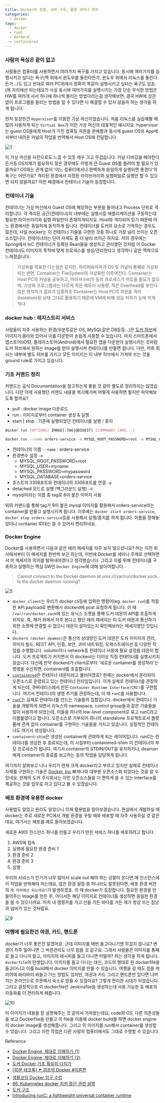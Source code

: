 ```yaml
---
title: Docker의 컨셉, 내부 구조, 활용 세미나 정리
categories:
  - docker
tags:
  - docker
  - runC
  - dockerd
  - containered
---
```


### 사람의 욕심은 끝이 없고

사람들은 컴퓨터를 사용하면서 여러가지 욕구를 가지고 있습니다. 동시에 여러가지를 실행시키고 싶다는 욕구(맥 위에서 윈도우를 돌린다든가, 윈도우 위에서 리눅스를 돌린다든가...)도 있고 반대로 여러 PC위에서 정확히 똑같이 실행시키고 싶다는 욕구도 있죠. (제 자리에선 되는데요?) 사실 동시에 여러가지를 실행시키는 가장 단순 무식한 방법은 HW를 여러개 사서 하나에 하나씩 돌리는 방법이라는걸 생각해보면, 결국 HW에 상관 없이 프로그램을 돌리는 방법을 알 수 있다면 다 해결할 수 있지 않을까 하는 생각을 하게 됩니다.

먼저 등장한건 `Hypervisor`를 이용한 가상 머신이었습니다. 처음 리눅스를 실습해볼 때 많이 사용하게 되는 `Virtual Box`가 이런 가상 머신의 대표적인 예시지요. hypervisor는 guest OS들에게 Host가 가진 컴퓨팅 자원을 분배함과 동시에 guest OS의 App에서부터 내려온 커널의 작업을 번역해서 Host OS에 전달합니다.

![1](https://miro.medium.com/max/770/1*2COzeROcIQwQWxyGIU0HEg.png)

이 가상 머신을 사진으로도 느낄 수 있듯 매우 크고 무겁습니다. 커널 디버깅을 해야한다든가등 OS자체가 필요하지 않은 경우에도 이렇게 큰 Guest OS를 돌려야 할 필요가 있을까요? OS와는 관계 없이 '어느 컴퓨터에서나 완벽하게 동일하게 실행되면 좋겠다'의 욕구는 어떤가요? 격리된 환경에서 지정된 라이브러리와 실행파일로 실행만 할 수 있으면 되지 않을까요? 이런 배경에서 컨테이너 기술이 등장합니다.

### 컨테이너 기술

컨테이너는 가상 머신에서 Guest OS에 해당하는 부분을 들어내고 Process 단위로 격리합니다. 각 격리된 공간(컨테이너)의 내부에는 실행시킬 애플리케이션을 구동하는데 필요한 라이브러리와 실행 파일만이 존재하게되지요. Host와 격리되어 있기 때문에 어느 환경에서든 동일하게 동작하게 됩니다. 컨테이너를 도커의 요소로 기억하는 경우도 많은데, 사실 docker는 이 컨테이너 기술을 구현한 것중 하나로 가장 널리 쓰이는 오픈소스입니다. 컨테이너라는 단어 자체도 좀 더 널리 쓰이곤 하지요. 저의 경우에는 Spring에서 IoC 컨테이너가 등록된 Bean들을 생성하고 관리했던 것처럼 이 Docker 컨테이너도 이미지의 목적에 맞게 프로세스를 생성/관리한다고 생각하니 같은 맥락으로 느껴졌습니다.

>가상화를 목표한 다는점은 같지만, 하이퍼바이저가 OS 및 커널이 통째로 가상화되는 반면, Container는 FileSystem의 가상화만 이루어진다. Container는 Host PC의 커널을 공유하고, 따라서 init(1) 등의 프로세스가 떠있을 필요가 없으며, 가상화 프로그램과는 다르게 적은 메모리 사용량, 적은 Overhead를 보인다. 
>많은 벤치마크 결과가 입증하듯 Container는 Host PC의 자원을 격리(Isolation)된 상태 그대로 활용하기 때문에 VM에 비해 성능 저하가 눈에 띄게 적다.

### docker hub : 레지스트리 서비스

사람들이 자주 사용하는 환경(우분투같은 OS, MySQL같은 DB등등...)은 [도커 허브](https://hub.docker.com/)에 이미지가 올라와 있어서 이를 다운받아 손쉽게 사용할 수 있습니다. 마치 스마트폰에서 앱스토어(iOS), 플레이스토어(Android)에서 필요한 앱을 다운받아 실행시키는 것처럼 도커 허브에서 원하는 image를 받아 실행시켜 컨테이너를 만들면 됩니다. 다만, 저희 회사는 내부에 별도 허브를 가지고 모든 이미지는 이 내부 허브에서 가져와 쓰는 것을 ground rule로 가지고 있습니다.

### 기초 커맨드 정리

커맨드는 공식 Documentation을 참고하는게 좋을 것 같아 별도로 정리하지는 않겠습니다. 다만 어제 사용했던 커맨드 내용을 복기해가며 어떻게 사용하면 될지만 파악해보도록 할까요?

* pull : docker image 다운로드
* run : 이미지로부터 container 생성 & 실행
* start | stop : 기존에 실행되었던 컨테이너를 실행 / 중지

```bash
docker run [OPTIONS] IMAGE[:TAG|@DIGEST] [COMMAND] [ARG...]

docker run --name orders-service -e MYSQL_ROOT_PASSWORD=root -e MYSQL_USER=myname -e MYSQL_PASSWORD=mypassword -e MYSQL_DATABASE=orders-service -p 3308:3306 -d mysql:8
```
* 컨테이너의 이름 `--name` : orders-service
* 환경변수 설정 `-e`
  * MYSQL_ROOT_PASSWORD=root
  * MYSQL_USER=myname
  * MYSQL_PASSWORD=mypassword
  * MYSQL_DATABASE=orders-service
* 호스트의 3308포트와 컨테이너의 3306포트를 연결 `-p`
* detached 모드로 실행 (백그라운드 실행) `-d`
* mysql이라는 이름 중 tag로 8이 붙은 이미지 사용

위의 커맨드를 통해 tag가 9이 붙은 mysql 이미지를 활용해서 orders-service라는 container를 만들고 실행시키게 됩니다. 이후에는 `docker start orders-service`, `docker stop orders-service`등을 사용해서 실행/중지를 하게 됩니다. 이름을 정해놓았더니 container ID대신 쓸 수 있어서 편리하네요.

### Docker Engine

Docker를 사용하면서 다음과 같은 에러 메세지를 자주 보지 않으셨나요? 저는 이전 회사에서부터 이 메세지를 한번씩 보곤 하는데, 이번에 Docker를 세미나 주제로 선택하면서 이 메세지의 의미를 밝혀내야겠다고 생각했습니다. 그리고 이를 위해 컨테이너를 구축하고 실행하는 핵심 SW인 `Docker Engine`에 대해 알아야합니다.

> Cannot connect to the Docker daemon at unix:///var/run/docker.sock. Is the docker daemon running? 

![5](https://img1.daumcdn.net/thumb/R1280x0/?scode=mtistory2&fname=https%3A%2F%2Fblog.kakaocdn.net%2Fdn%2FbPzExH%2FbtrqQdT1n1z%2FQdqLFZpkpjUOK1FGWwwtNk%2Fimg.png)

* `docker client`는 우리가 docker cli등에 입력한 명령어(eg. `docker run`)를 적절한 API payload로 변환해서 dockerd에 post 요청하게 됩니다. 이 때 `/var/run/docker.sock`에 있는 유닉스 소켓을 통해 도커 데몬의 API를 호출하게 되지요. 즉, 제가 위에서 자주 본다고 했던 에러 메세지는 이 도커 데몬과 통신하기 위한 소켓에 연결할 수 없으니 데몬이 살아있는지 확인해보라는 메세지였던 것입니다.
* `dockerd (docker deamon)`은 통신의 상대방인 도커 데몬은 도커 이미지의 관리, 이미지 빌드, REST API, 인증, 보안, 코어 네트워킹, 오케스트레이션 등 다양한 작업을 수행합니다. volumn이나 network등 컨테이너 사용에 필요 설정을 데몬이 합니다. 도커 프로젝트가 커지면서 이 dockerd는 더이상 직접 컨테이너를 실행시키지 않습니다. 대신에 만약 dockerd가 client로부터 '새로운 container를 생성하라'는 명령을 수신하면, containerd를 호출합니다.
* [`containered`](https://github.com/containerd)은 컨테이너 데몬이라고 불러야겠죠? 현재는 docker에서 분리되어 오픈소스로 운영되고 있는 컨테이너 런타임입니다. 이게 실제로 컨테이너를 관장하게 되는데, 쿠버네티스에서 만든 `Container Runtime Interface(CRI)`를 구현합니다. 여기서 컨테이너의 생명 주기를 관장하는데, 이 때 `runC`를 사용합니다.
* [`runC`](https://github.com/opencontainers/runc)는 실제로 컨테이너를 만드는 기술들의 집합입니다. docker에서 컨테이너 기술을 개발하게 되면서 리눅스의 namespace, control group들과 같은 기술들을 많이 사용하게 되었는데, 이들을 하나의 low-level component로 묶고 runC라고 이름붙였다고 합니다. 오픈소스로 기부되어 하나의 standalone 프로젝트로서 플랫폼에 관계 없이 container를 구현하는 기술들을 가지고 있습니다. 실질적인 컨테이너도 여기서 생성됩니다.
* `containerd-shim`은 생성된 container에 관여하게 되는 레이어입니다. runC는 컨테이너를 생성한 후 종료되는데, 이 시점부터 containered-shim 이 컨테이너의 부모 프로세스가 됩니다. 여기서 container의 STDIN/OUT을 유지하거나, deamon에게 container의 종료를 보고하는 등의 작업을 담당하게 됩니다.

여기까지 살펴보고 나니 우리가 현재 크게 docker라고 부르고 있지만 실제로 컨테이너 자체를 구현하는 기술은 [Docker, Inc](https://www.docker.com/) 빠져나와 대부분 오픈소스화 되었다는 것을 알 수 있네요. 현재의 도커 주식회사는 이런 오픈소스들을 더 편하게 쓸 수 있는 Interface를 제공하는 것을 업무로 하고 있다고 볼 수 있겠습니다. 

### 배포 환경에 유용한 docker

사용법도 알았고 원리도 알았으니 이제 활용법을 알아보겠습니다. 현실에서 개발하실 때 docker는 주로 새로운 PC에서 개발 환경을 꾸릴 때와 배포할 때 자주 사용하실 것 같은데요, 여기서는 배포를 예로 들어보겠습니다.

새로운 AWS 인스턴스 하나를 만들고 우리가 만든 서비스 하나를 배포하려고 합니다.
1. AWS에 접속
1. 실행에 필요한 환경 준비 1
1. 환경 준비 2
1. 환경 준비 3
1. 실행

우리의 서비스가 인기가 너무 많아서 scale out 해야 하는 상황이 온다면 매 인스턴스에 이 작업을 반복해야 하는데요, 많은 환경 설정 중 하나라도 잘못된다면, 배포 환경 버젼의 `제 자리에선 되는데요?`가 발생하겠죠. 이 때 docker가 등장합니다. 필요한 환경을 만들어주는 image를 만든 후, 어디서든 해당 이미지로 컨테이너를 생성하면 동일한 환경을 쓸 수 있으니까요. 마치 내 캠핑카를 가고 산을 가든 바다를 가든 제가 항상 쓰는 침낭과 냄비가 있는 것처럼요.

![9](https://d1.awsstatic.com/product-marketing/containers/Containers_whats_in_a_container.945c530bfe6e19ea90510967fe8c56be746626b8.png)

### 여행에 필요한건 여권, 카드, 핸드폰

docker가 너무 좋은건 알겠어요. 근데 이미지를 매번 들고다니기엔 무겁지 않나요? 변경이 자주 일어나면 그 버젼관리도 너무 힘들 것 같구요. 그래서 사람들은 이미지를 통째로 들고 다니지 말고, 이미지의 레시피를 들고 다니면 어떨까? 하는 생각을 하게 됩니다. `dockerfile`의 탄생입니다. 이미지를 들고 다니는 대신, 코드의 형태로 된 dockerfile을 들고다니고 이를 build해서 docker 이미지를 만들 수 있습니다. 여행을 갈 때도 짐을 캐리어에 바리바리 싸들고 가는 방법도 있지만, 여권과 카드 그리고 핸드폰만 있다면 나머지는 온라인으로 주문해서 숙소로 받을 수 있잖아요? 그렇게 편리한 시대가 되었습니다. 그리고 결정적으로 이 dockerfile은 Jenkinsfile을 생성하는데 사용 가능한 등 배포의 자동화를 더 편리하게 해줍니다.

![10](https://cdn-images-1.medium.com/max/1600/1*easlVE_DOqRDUDkVINRI9g.png)

이 이미지가 내용을 잘 설명해주는 것 같아서 가져왔는데요, code와 OS, 다른 의존성들을 보고 Dockerfile을 만들고 이 file을 이용해 docker build를 하면 docker engine이 docker image를 생성해줍니다. 그리고 이 이미지를 run해서 container를 생성할 수 있습니다. 그리고 이런 작업은 다른 사람의 컴퓨터에서도 그대로 수행할 수 있습니다.

  Reference
  * [Docker Engine, 제대로 이해하기 (1)](https://gngsn.tistory.com/128)
  * [Docker Engine, 제대로 이해하기 (2)](https://gngsn.tistory.com/129)
  * [도커 Docker 기초 확실히 다지기](https://futurecreator.github.io/2018/11/16/docker-container-basics/)
  * [[10분 테코톡] ☂️ 검프의 Docker #이론편](https://www.youtube.com/watch?v=IiNI6XAYtrs)
  * [생활코딩 Docker 입구 수업](https://opentutorials.org/course/4781)
  * [86. Kubernetes docker 지원 중단 관련 설명](https://ikcoo.tistory.com/189)
  * [도커 구조](https://kangwoo.kr/2020/07/26/%EB%8F%84%EC%BB%A4-%EA%B5%AC%EC%A1%B0/)
  * [Introducing runC: a lightweight universal container runtime](https://www.docker.com/blog/runc/)
